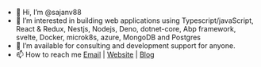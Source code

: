 - 👋 Hi, I’m @sajanv88
- 👀 I’m interested in building web applications using  Typescript/javaScript, React & Redux, Nestjs, Nodejs, Deno, dotnet-core, Abp framework, svelte, Docker, microk8s, azure, MongoDB and Postgres
- 💞️ I’m available for consulting and development support for anyone.
- 📫 How to reach me [Email](connect@sajankumarv.com) | [Website](https://sajankumarv.com) | [Blog](https://blogs.sajankumarv.com)

<!---
sajanv88/sajanv88 is a ✨ particular ✨ repository because its `README.md` (this file) appears on your GitHub profile.
You can click the Preview link to take a look at your changes.
--->
